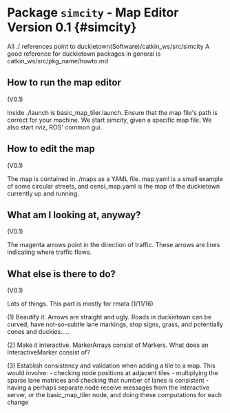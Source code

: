 # Package `simcity` - Map Editor Version 0.1 {#simcity}
 

All ./ references point to duckietown(Software)/catkin_ws/src/simcity
A good reference for duckietown packages in general is catkin_ws/src/pkg_name/howto.md


## How to run the map editor

(V0.1)

Inside ./launch is basic_map_tiler.launch. Ensure that the map file's path is correct for your machine. We start simcity, given a specific map file. We also start rviz, ROS' common gui.


## How to edit the map

(V0.1)

The map is contained in ./maps as a YAML file. map.yaml is a small example of some circular streets, and censi_map.yaml is the map of the duckietown currently up and running.


## What am I looking at, anyway?

(V0.1)

The magenta arrows point in the direction of traffic. These arrows are lines indicating where traffic flows.


## What else is there to do?

(V0.1)

Lots of things. This part is mostly for rmata (1/11/16)

(1) Beautify it. Arrows are straight and ugly. Roads in duckietown can be curved, have not-so-subtle lane markings, stop signs, grass, and potentially cones and duckies.....

(2) Make it interactive. MarkerArrays consist of Markers. What does an InteractiveMarker consist of?

(3) Establish consistency and validation when adding a tile to a map. This would involve:
    - checking node positions at adjacent tiles
    - multiplying the sparse lane matrices and checking that number of lanes is consistent
    - having a perhaps separate node receive messages from the interactive server, or the basic_map_tiler node, and doing these computations for each change
